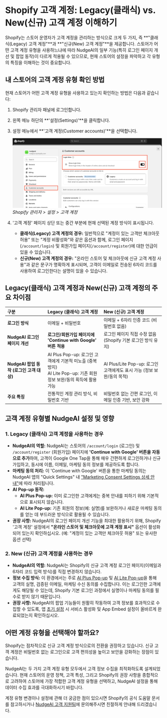 # Shopify 고객 계정: Legacy(클래식) vs. New(신규) 고객 계정 이해하기

Shopify는 스토어 운영자가 고객 계정을 관리하는 방식으로 크게 두 가지, 즉 **"클래식(Legacy) 고객 계정"**과 **"신규(New) 고객 계정"**을 제공합니다. 스토어가 어떤 고객 계정 유형을 사용하느냐에 따라 NudgeAI의 일부 기능(특히 로그인 페이지 개선 및 팝업 동작)이 다르게 적용될 수 있으므로, 현재 스토어의 설정을 파악하고 각 유형의 특징을 이해하는 것이 중요합니다.

## 내 스토어의 고객 계정 유형 확인 방법

현재 스토어가 어떤 고객 계정 유형을 사용하고 있는지 확인하는 방법은 다음과 같습니다:

1.  Shopify 관리자 패널에 로그인합니다.
2.  왼쪽 메뉴 하단의 **'설정(Settings)'**을 클릭합니다.
3.  설정 메뉴에서 **'고객 계정(Customer accounts)'**을 선택합니다.

    ![Shopify 고객 계정 설정 경로](../../assets/images/shopify_setting_01.png)
    *Shopify 관리자 > 설정 > 고객 계정*

4.  '고객 계정' 페이지 상단 또는 중간 부분에 현재 선택된 계정 방식이 표시됩니다.
    *   **클래식(Legacy) 고객 계정의 경우:** 일반적으로 "계정이 있는 고객만 체크아웃 허용" 또는 "계정 비활성화"와 같은 옵션과 함께, 로그인 페이지(`/account/login`) 및 회원가입 페이지(`/account/register`)에 대한 언급이 있을 수 있습니다.
    *   **신규(New) 고객 계정의 경우:** "온라인 스토어 및 체크아웃에 신규 고객 계정 사용"과 같은 문구가 명확하게 표시되며, 고객이 이메일로 전송된 6자리 코드를 사용하여 로그인한다는 설명이 있을 수 있습니다.


## Legacy(클래식) 고객 계정과 New(신규) 고객 계정의 주요 차이점

| 구분                     | Legacy (클래식) 고객 계정                                  | New (신규) 고객 계정                                            |
| :----------------------- | :--------------------------------------------------------- | :-------------------------------------------------------------- |
| **로그인 방식**          | 이메일 + 비밀번호                                            | 이메일 + 6자리 인증 코드 (비밀번호 없음)                             |
| **NudgeAI 로그인 페이지 개선** | **로그인/회원가입 페이지에 'Continue with Google' 버튼 적용** | 로그인 페이지 직접 수정 없음 (Shopify 기본 로그인 방식 유지)          |
| **NudgeAI 팝업 동작 (로그인 고객 대상)** | AI Plus Pop-up: 로그인 고객에게 기본적 미노출 (중복 방지)<br>AI Lite Pop-up: 기존 회원 정보 보완/동의 획득에 활용 가능 | AI Plus/Lite Pop-up: 로그인 고객에게도 표시 가능 (정보 보완/동의 목적) |
| **주요 특징**            | 전통적인 계정 관리 방식, 비밀번호 기반                       | 비밀번호 없는 간편 로그인, 이메일 인증 기반, 보안 강화                   |

## 고객 계정 유형별 NudgeAI 설정 및 영향

### 1. Legacy (클래식) 고객 계정을 사용하는 경우

*   **NudgeAI의 역할:** NudgeAI는 스토어의 `/account/login` (로그인) 및 `/account/register` (회원가입) 페이지에 **'Continue with Google' 버튼을 자동으로 추가**하여, 고객이 Google One Tap을 통해 매우 간편하게 로그인하거나 신규 가입하고, 동시에 이름, 이메일, 마케팅 동의 정보를 제공하도록 합니다.
*   **마케팅 동의 처리:** 이 'Continue with Google' 버튼을 통한 마케팅 동의는 NudgeAI 앱의 "Quick Settings" 내 ["Marketing Consent Settings 상세 안내"](../../features/login-page-consent-config-legacy.md)에 따라 처리됩니다.
*   **AI Pop-up 동작:**
    *   **AI Plus Pop-up:** 이미 로그인한 고객에게는 중복 안내를 피하기 위해 기본적으로 표시되지 않습니다.
    *   **AI Lite Pop-up:** 기존 회원의 정보(예: 실명)를 보완하거나 새로운 마케팅 동의를 얻는 데 부드러운 방식으로 활용될 수 있습니다.
*   **권장 사항:** NudgeAI의 로그인 페이지 개선 기능을 최대한 활용하기 위해, Shopify '고객 계정' 설정에서 **"온라인 스토어 및 체크아웃에 고객 계정 표시"** 옵션이 활성화되어 있는지 확인하십시오. (예: "계정이 있는 고객만 체크아웃 허용" 또는 유사한 옵션 선택)

### 2. New (신규) 고객 계정을 사용하는 경우

*   **NudgeAI의 역할:** NudgeAI는 Shopify의 신규 고객 계정 로그인 페이지(이메일과 6자리 코드 입력 방식)를 직접 변경하지 않습니다.
*   **정보 수집 방식:** 이 환경에서는 주로 [AI Plus Pop-up](../../features/ai-plus-popup-purpose-features.md) 및 [AI Lite Pop-up](../../features/ai-lite-popup-introduction.md)을 통해 고객의 실명, 검증된 이메일, 마케팅 수신 동의를 수집합니다. 이는 로그인한 고객에게도 해당될 수 있는데, Shopify 기본 로그인 과정에서 실명이나 마케팅 동의를 필수로 받지 않기 때문입니다.
*   **권장 사항:** NudgeAI의 팝업 기능들이 원활히 작동하여 고객 정보를 효과적으로 수집할 수 있도록, 앱 [초기 설정](./initial-setup.md) 시 서비스 활성화 및 App Embed 설정이 올바르게 완료되었는지 확인하십시오.

## 어떤 계정 유형을 선택해야 할까요?

Shopify는 점차적으로 신규 고객 계정 방식으로의 전환을 권장하고 있습니다. 신규 고객 계정은 비밀번호 없는 로그인으로 고객 편의성을 높이고 보안을 강화하는 장점이 있습니다.

NudgeAI는 두 가지 고객 계정 유형 모두에서 고객 정보 수집을 최적화하도록 설계되었습니다. 현재 스토어의 운영 정책, 고객 특성, 그리고 Shopify의 권장 사항을 종합적으로 고려하여 스토어에 가장 적합한 고객 계정 유형을 선택하고, NudgeAI 설정을 통해 데이터 수집 효과를 극대화하시기 바랍니다.

계정 유형 변경이나 설정에 관해 더 궁금한 점이 있으시면 Shopify의 공식 도움말 문서를 참고하시거나 [NudgeAI 고객 지원팀](../../support/contacting-support.md)에 문의해주시면 친절하게 안내해 드리겠습니다. 
